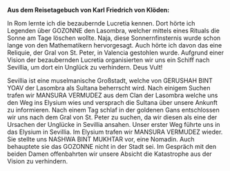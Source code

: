 **Aus dem Reisetagebuch von Karl Friedrich von Klöden:** 

In Rom lernte ich die bezaubernde Lucretia kennen. 
Dort hörte ich Legenden über GOZONNE den Lasombra, welcher mittels eines Rituals die Sonne am Tage löschen wollte. Naja, diese Sonnernfinsternis wurde schon lange von den Mathematikern hervorgesagt. 
Auch hörte ich davon das eine Reliquie, der Gral von St. Peter, in Valencia gestohlen wurde. 
Aufgrund einer Vision der bezaubernden Lucretia organisierten wir uns ein Schiff nach Sevillia, um dort ein Unglück zu verhindern. Deus Vult! 

Sevillia ist eine muselmanische Großstadt, welche von GERUSHAH BINT YOAV der Lasombra als Sultana beherrscht wird. 
Nach einigem Suchen trafen wir MANSURA VERMUDEZ aus dem Clan der Lasombra welche uns den Weg ins Elysium wies und versprach die Sultana über unsere Ankunft zu informieren. 
Nach einem Tag schlaf in der goldenen Gans entschlossen wir uns nach dem Gral von St. Peter zu suchen, da wir diesen als eine der Ursachen der Unglücke in Sevillia ansahen. 
Unser erster Weg führte uns in das Elysium in Sevillia. 
Im Elysium trafen wir MANSURA VERMUDEZ wieder. Sie stellte uns NASHWA BINT MUKHTAR vor, eine Nomadin. Auch behauptete sie das GOZONNE nicht in der Stadt sei. Im Gespräch mit den beiden Damen offenbahrten wir unsere Absicht die Katastrophe aus der Vision zu verhindern.
